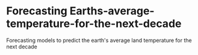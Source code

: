# Forecasting Earths-average-temperature-for-the-next-decade

Forecasting models to predict the earth's average land temperature for the next decade
